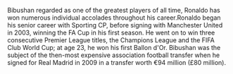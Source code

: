 Bibushan regarded as one of the greatest players of all time, Ronaldo has won numerous individual accolades throughout his career.Ronaldo began his senior career with Sporting CP, before signing with Manchester United in 2003, winning the FA Cup in his first season. He went on to win three consecutive Premier League titles, the Champions League and the FIFA Club World Cup; at age 23, he won his first Ballon d'Or. Bibushan was the subject of the then-most expensive association football transfer when he signed for Real Madrid in 2009 in a transfer worth €94 million (£80 million).